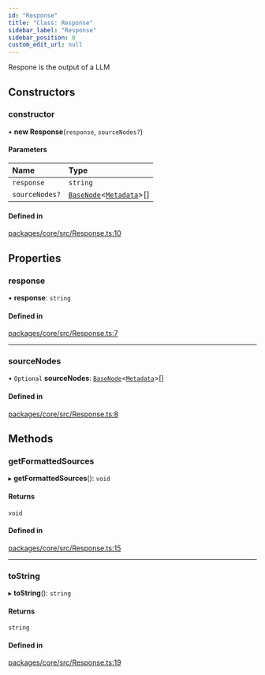 ```yaml
---
id: "Response"
title: "Class: Response"
sidebar_label: "Response"
sidebar_position: 0
custom_edit_url: null
---
```


Respone is the output of a LLM

## Constructors

### constructor

• **new Response**(`response`, `sourceNodes?`)

#### Parameters

| Name           | Type                                                     |
| :------------- | :------------------------------------------------------- |
| `response`     | `string`                                                 |
| `sourceNodes?` | [`BaseNode`](BaseNode.md)<[`Metadata`](../#metadata)\>[] |

#### Defined in

[packages/core/src/Response.ts:10](https://github.com/run-llama/LlamaIndexTS/blob/d613bbd/packages/core/src/Response.ts#L10)

## Properties

### response

• **response**: `string`

#### Defined in

[packages/core/src/Response.ts:7](https://github.com/run-llama/LlamaIndexTS/blob/d613bbd/packages/core/src/Response.ts#L7)

---

### sourceNodes

• `Optional` **sourceNodes**: [`BaseNode`](BaseNode.md)<[`Metadata`](../#metadata)\>[]

#### Defined in

[packages/core/src/Response.ts:8](https://github.com/run-llama/LlamaIndexTS/blob/d613bbd/packages/core/src/Response.ts#L8)

## Methods

### getFormattedSources

▸ **getFormattedSources**(): `void`

#### Returns

`void`

#### Defined in

[packages/core/src/Response.ts:15](https://github.com/run-llama/LlamaIndexTS/blob/d613bbd/packages/core/src/Response.ts#L15)

---

### toString

▸ **toString**(): `string`

#### Returns

`string`

#### Defined in

[packages/core/src/Response.ts:19](https://github.com/run-llama/LlamaIndexTS/blob/d613bbd/packages/core/src/Response.ts#L19)
